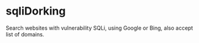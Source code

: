 sqliDorking
===========

Search websites with vulnerability SQLi, using Google or Bing, also accept list of domains.
